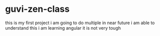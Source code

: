 # guvi-zen-class
this is my first project
i am going to do multiple in near future
i am able to understand this
i am learning angular it is not very tough


